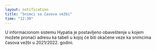 ```yaml
---
layout: notification
title: "Snimci sa časova vežbi"
time: "12:30"
---
```


U informacionom sistemu Hypatia je postavljeno obaveštenje u kojem možete pronaći adresu ka tabeli u kojoj će biti okačene veze ka snimcima časova vežbi u 2021/2022. godini.